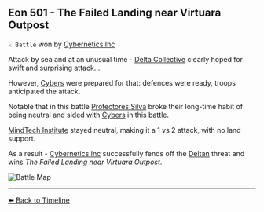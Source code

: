 ## Eon 501 - The Failed Landing near Virtuara Outpost

`⚔️ Battle` won by [Cybernetics Inc](https://zeithalt.github.io/r/cybernetics_inc.html)

Attack by sea and at an unusual time - [Delta Collective](https://zeithalt.github.io/r/delta_collective.html) clearly hoped for swift and surprising attack…

However, [Cybers](https://zeithalt.github.io/r/cybers.html) were prepared for that: defences were ready, troops anticipated the attack.

Notable that in this battle [Protectores Silva](https://zeithalt.github.io/r/protectores_silva.html) broke their long-time habit of being neutral and sided with [Cybers](https://zeithalt.github.io/r/cybers.html) in this battle.

[MindTech Institute](https://zeithalt.github.io/r/mindtech_institute.html) stayed neutral, making it a 1 vs 2 attack, with no land support.

As a result - [Cybernetics Inc](https://zeithalt.github.io/r/cybernetics_inc.html) successfully fends off the [Deltan](https://zeithalt.github.io/r/deltans.html) threat and wins _The Failed Landing near Virtuara Outpost_.

![Battle Map](https://zeithalt.github.io/t/m/eon0501.png)



----------
[⬅️ Back to Timeline](https://zeithalt.github.io/t/#eon0501)